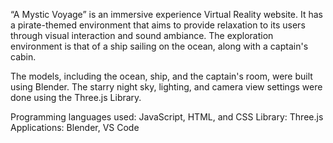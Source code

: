 “A Mystic Voyage” is an immersive experience Virtual Reality website. It has a pirate-themed environment that aims to provide relaxation to its users through visual interaction and sound ambiance. The exploration environment is that of a ship sailing on the ocean, along with a captain's cabin.

The models, including the ocean, ship, and the captain's room, were built using Blender.
The starry night sky, lighting, and camera view settings were done using the Three.js Library.

Programming languages used: JavaScript, HTML, and CSS
Library: Three.js
Applications: Blender, VS Code
